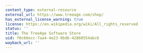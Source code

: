```yaml
---
content_type: external-resource
external_url: https://www.treeage.com/shop/
has_external_license_warning: true
license: https://en.wikipedia.org/wiki/All_rights_reserved
status: ''
title: The TreeAge Software Store
uid: f0c66ecc-7aa4-4e23-9bdb-42860554abc6
wayback_url: ''
---
```

